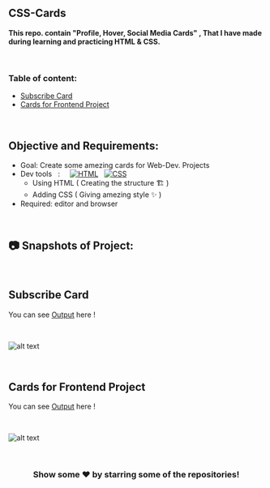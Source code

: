 ## CSS-Cards
**This repo. contain "Profile, Hover, Social Media Cards" , That I have made during learning and practicing HTML & CSS.**

<br>

### Table of content:


* [Subscribe Card](#Subscribe-Card)
* [Cards for Frontend Project](#Cards-for-Frontend-Project)

<br>


## Objective and Requirements:
- Goal: Create some amezing cards for Web-Dev. Projects
- Dev tools  &nbsp; :  &nbsp; &nbsp; <a href="#"><img alt="HTML" src="https://img.shields.io/badge/HTML-E34F26.svg?logo=html5&logoColor=white"></a>  &nbsp;  <a href="#"><img alt="CSS" src="https://img.shields.io/badge/CSS-1572B6.svg?logo=css3&logoColor=white"></a> 
   *  Using HTML ( Creating the structure 🏗️ ) 
   *  Adding CSS ( Giving amezing style ✨ )
- Required: editor and browser

<br>

##  :camera: Snapshots of Project:

<br>

## Subscribe Card

You can see [Output](https://subscribecard-ayushsleeping.netlify.app/) here !

<br>

 ![alt text](https://github.com/ayush-sleeping/CSS-Cards/blob/main/Subscribe%20Card/Output%20screenshot.png)
 
 <br>
 

## Cards for Frontend Project

You can see [Output](https://card-v1-ayushsleeping.netlify.app/) here !

<br>

 ![alt text](https://github.com/ayush-sleeping/CSS-Cards/blob/main/Cards%20for%20Frontend%20Project/Output/Final%20Output.png)
 
 <br>
 
 <div align="center">

### Show some ❤️ by starring some of the repositories!

</div>

